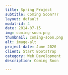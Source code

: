 ```yaml
---
title: Spring Project
subtitle: Coming Soon???
layout: default
modal-id: 4
date: 2014-07-15
img: coming-soon.png
thumbnail: coming-soon.png
alt: image-alt
project-date: June 2020
client: Start Bootstrap
category: Web Development
description: Coming Soon

---
```

